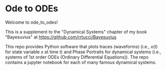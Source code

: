 # Ode to ODEs

Welcome to ode_to_odes!

This is a supplement to the
"Dynamical Systems" chapter of my book
"Bayesuvius" at https://github.com/rrtucci/Bayesuvius

This repo provides Python
software that plots traces 
(waveforms) (i.e., $x(t)$ 
 for
state variable $x$ at time $t$) 
and Phase Portraits
for dynamical systems (i.e., systems
of 1st order ODEs 
(Ordinary Differential Equations)). The repo contains a
jupyter notebook for each of many
famous dynamical systems.